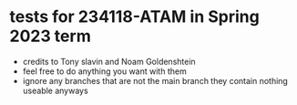 # tests for 234118-ATAM in Spring 2023 term
- credits to Tony slavin and Noam Goldenshtein
- feel free to do anything you want with them
- ignore any branches that are not the main branch they contain nothing useable anyways
